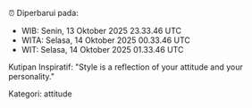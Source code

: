⏰ Diperbarui pada:
- WIB: Senin, 13 Oktober 2025 23.33.46 UTC
- WITA: Selasa, 14 Oktober 2025 00.33.46 UTC
- WIT: Selasa, 14 Oktober 2025 01.33.46 UTC

Kutipan Inspiratif:
"Style is a reflection of your attitude and your personality."


Kategori: attitude

